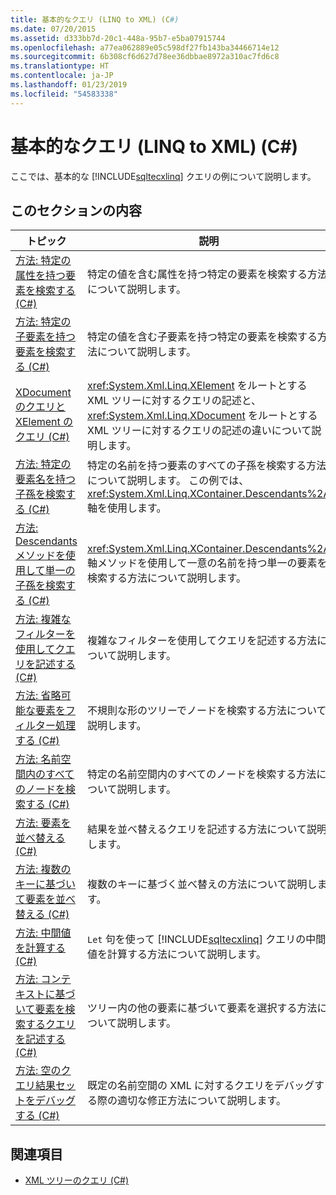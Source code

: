 ```yaml
---
title: 基本的なクエリ (LINQ to XML) (C#)
ms.date: 07/20/2015
ms.assetid: d333bb7d-20c1-448a-95b7-e5ba07915744
ms.openlocfilehash: a77ea062889e05c598df27fb143ba34466714e12
ms.sourcegitcommit: 6b308cf6d627d78ee36dbbae8972a310ac7fd6c8
ms.translationtype: HT
ms.contentlocale: ja-JP
ms.lasthandoff: 01/23/2019
ms.locfileid: "54583338"
---
```

# <a name="basic-queries-linq-to-xml-c"></a>基本的なクエリ (LINQ to XML) (C#)
ここでは、基本的な [!INCLUDE[sqltecxlinq](~/includes/sqltecxlinq-md.md)] クエリの例について説明します。  
  
## <a name="in-this-section"></a>このセクションの内容  
  
|トピック|説明|  
|-----------|-----------------|  
|[方法: 特定の属性を持つ要素を検索する (C#)](../../../../csharp/programming-guide/concepts/linq/how-to-find-an-element-with-a-specific-attribute.md)|特定の値を含む属性を持つ特定の要素を検索する方法について説明します。|  
|[方法: 特定の子要素を持つ要素を検索する (C#)](../../../../csharp/programming-guide/concepts/linq/how-to-find-an-element-with-a-specific-child-element.md)|特定の値を含む子要素を持つ特定の要素を検索する方法について説明します。|  
|[XDocument のクエリと XElement のクエリ (C#)](../../../../csharp/programming-guide/concepts/linq/querying-an-xdocument-vs-querying-an-xelement.md)|<xref:System.Xml.Linq.XElement> をルートとする XML ツリーに対するクエリの記述と、<xref:System.Xml.Linq.XDocument> をルートとする XML ツリーに対するクエリの記述の違いについて説明します。|  
|[方法: 特定の要素名を持つ子孫を検索する (C#)](../../../../csharp/programming-guide/concepts/linq/how-to-find-descendants-with-a-specific-element-name.md)|特定の名前を持つ要素のすべての子孫を検索する方法について説明します。 この例では、<xref:System.Xml.Linq.XContainer.Descendants%2A> 軸を使用します。|  
|[方法: Descendants メソッドを使用して単一の子孫を検索する (C#)](../../../../csharp/programming-guide/concepts/linq/how-to-find-a-single-descendant-using-the-descendants-method.md)|<xref:System.Xml.Linq.XContainer.Descendants%2A> 軸メソッドを使用して一意の名前を持つ単一の要素を検索する方法について説明します。|  
|[方法: 複雑なフィルターを使用してクエリを記述する (C#)](../../../../csharp/programming-guide/concepts/linq/how-to-write-queries-with-complex-filtering.md)|複雑なフィルターを使用してクエリを記述する方法について説明します。|  
|[方法: 省略可能な要素をフィルター処理する (C#)](../../../../csharp/programming-guide/concepts/linq/how-to-filter-on-an-optional-element.md)|不規則な形のツリーでノードを検索する方法について説明します。|  
|[方法: 名前空間内のすべてのノードを検索する (C#)](../../../../csharp/programming-guide/concepts/linq/how-to-find-all-nodes-in-a-namespace.md)|特定の名前空間内のすべてのノードを検索する方法について説明します。|  
|[方法: 要素を並べ替える (C#)](../../../../csharp/programming-guide/concepts/linq/how-to-sort-elements.md)|結果を並べ替えるクエリを記述する方法について説明します。|  
|[方法: 複数のキーに基づいて要素を並べ替える (C#)](../../../../csharp/programming-guide/concepts/linq/how-to-sort-elements-on-multiple-keys.md)|複数のキーに基づく並べ替えの方法について説明します。|  
|[方法: 中間値を計算する (C#)](../../../../csharp/programming-guide/concepts/linq/how-to-calculate-intermediate-values.md)|`Let` 句を使って [!INCLUDE[sqltecxlinq](~/includes/sqltecxlinq-md.md)] クエリの中間値を計算する方法について説明します。|  
|[方法: コンテキストに基づいて要素を検索するクエリを記述する (C#)](../../../../csharp/programming-guide/concepts/linq/how-to-write-a-query-that-finds-elements-based-on-context.md)|ツリー内の他の要素に基づいて要素を選択する方法について説明します。|  
|[方法: 空のクエリ結果セットをデバッグする (C#)](../../../../csharp/programming-guide/concepts/linq/how-to-debug-empty-query-results-sets.md)|既定の名前空間の XML に対するクエリをデバッグする際の適切な修正方法について説明します。|  
  
## <a name="see-also"></a>関連項目

- [XML ツリーのクエリ (C#)](../../../../csharp/programming-guide/concepts/linq/querying-xml-trees.md)
